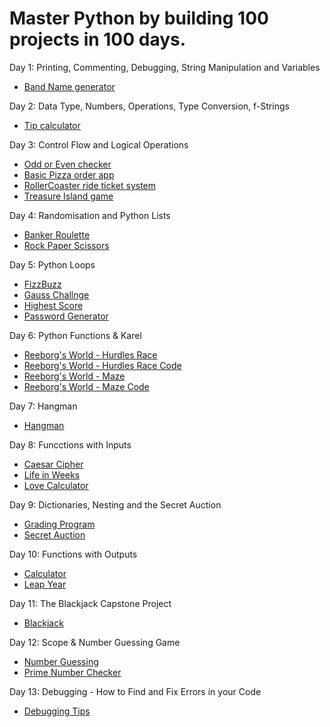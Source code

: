 # Master Python by building 100 projects in 100 days.

Day 1: Printing, Commenting, Debugging, String Manipulation and Variables

   - [Band Name generator](https://github.com/sirbmatthews/python_bootcamp/blob/main/Day%2001/band_name_generator.py)

Day 2: Data Type, Numbers, Operations, Type Conversion, f-Strings

   - [Tip calculator](https://github.com/sirbmatthews/python_bootcamp/blob/main/Day%2002/tip_calculator.py)

Day 3: Control Flow and Logical Operations

   - [Odd or Even checker](https://github.com/sirbmatthews/python_bootcamp/blob/main/Day%2003/odd_or_even.py)
   - [Basic Pizza order app](https://github.com/sirbmatthews/python_bootcamp/blob/main/Day%2003/pizza_store.py)
   - [RollerCoaster ride ticket system](https://github.com/sirbmatthews/python_bootcamp/blob/main/Day%2003/roller_coster_ticket.py)
   - [Treasure Island game](https://github.com/sirbmatthews/python_bootcamp/blob/main/Day%2003/treasure_island.py)

Day 4: Randomisation and Python Lists

   - [Banker Roulette](https://github.com/sirbmatthews/python_bootcamp/blob/main/Day%2004/banker_roulette.py)
   - [Rock Paper Scissors](https://github.com/sirbmatthews/python_bootcamp/blob/main/Day%2004/rock_paper_scissors.py)

Day 5: Python Loops

   - [FizzBuzz](https://github.com/sirbmatthews/python_bootcamp/blob/main/Day%2005/fizzbuzz.py)
   - [Gauss Challnge](https://github.com/sirbmatthews/python_bootcamp/blob/main/Day%2005/gauss_challenge.py)
   - [Highest Score](https://github.com/sirbmatthews/python_bootcamp/blob/main/Day%2005/highest_score.py)
   - [Password Generator](https://github.com/sirbmatthews/python_bootcamp/blob/main/Day%2005/password_geneator.py)

Day 6: Python Functions & Karel
   
   - [Reeborg's World - Hurdles Race](https://reeborg.ca/reeborg.html?lang=en&mode=python&menu=worlds%2Fmenus%2Freeborg_intro_en.json&name=Hurdle%2004&url=worlds%2Ftutorial_en%2Fhurdle4.json)
   - [Reeborg's World - Hurdles Race Code](https://github.com/sirbmatthews/python_bootcamp/blob/main/Day%2006/hurdles_race.py)
   - [Reeborg's World - Maze](https://reeborg.ca/reeborg.html?lang=en&mode=python&menu=worlds%2Fmenus%2Freeborg_intro_en.json&name=Maze&url=worlds%2Ftutorial_en%2Fmaze1.json)
   - [Reeborg's World - Maze Code](https://github.com/sirbmatthews/python_bootcamp/blob/main/Day%2006/maze.py)

Day 7: Hangman

   - [Hangman](https://github.com/sirbmatthews/python_bootcamp/blob/main/Day%2007/hangman.py)

Day 8: Funcctions with Inputs

   - [Caesar Cipher](https://github.com/sirbmatthews/python_bootcamp/blob/main/Day%2008/ceasar_cipher.py)
   - [Life in Weeks](https://github.com/sirbmatthews/python_bootcamp/blob/main/Day%2008/life_in_weeks.py)
   - [Love Calculator](https://github.com/sirbmatthews/python_bootcamp/blob/main/Day%2008/love_calculator.py)

Day 9: Dictionaries, Nesting and the Secret Auction

   - [Grading Program](https://github.com/sirbmatthews/python_bootcamp/blob/main/Day%2009/grading_program.py)
   - [Secret Auction](https://github.com/sirbmatthews/python_bootcamp/blob/main/Day%2009/secret_auction.py)

Day 10: Functions with Outputs

   - [Calculator](https://github.com/sirbmatthews/python_bootcamp/blob/main/Day%2010/calculator.py)
   - [Leap Year](https://github.com/sirbmatthews/python_bootcamp/blob/main/Day%2010/leap_year.py)

Day 11: The Blackjack Capstone Project

   - [Blackjack](https://github.com/sirbmatthews/python_bootcamp/blob/main/Day%2011/blackjack.py)

Day 12: Scope & Number Guessing Game

   - [Number Guessing](https://github.com/sirbmatthews/python_bootcamp/blob/main/Day%2012/number_guessing_game.py)
   - [Prime Number Checker](https://github.com/sirbmatthews/python_bootcamp/blob/main/Day%2012/prime_number_checker.py)

Day 13: Debugging - How to Find and Fix Errors in your Code

   - [Debugging Tips](https://github.com/sirbmatthews/python_bootcamp/blob/main/Day%2013/debug_tips.md)